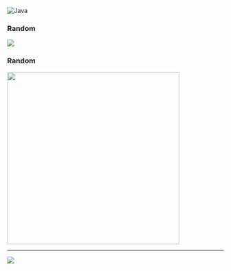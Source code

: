 ![Java](https://img.shields.io/badge/java-%23ED8B00.svg?style=for-the-badge&logo=openjdk&logoColor=white)

### Random
![](https://quotes-github-readme.vercel.app/api?type=horizontal&theme=light)

### Random
<img src='https://randommeme-five.vercel.app/' style="height: 400px;"/>

---
[![](https://visitcount.itsvg.in/api?id=Pseey&icon=2&color=0)](https://visitcount.itsvg.in)
